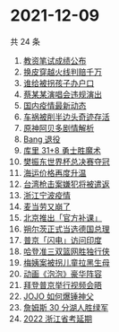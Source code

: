 # 2021-12-09

共 24 条

<!-- BEGIN -->
<!-- 最后更新时间 Thu Dec 09 2021 10:26:03 GMT+0800 (China Standard Time) -->

1. [教资笔试成绩公布](https://www.zhihu.com/search?q=教资笔试成绩)
1. [换皮穿越火线判赔千万](https://www.zhihu.com/search?q=穿越火线)
1. [谁给被拐孩子办户口](https://www.zhihu.com/search?q=被拐孩子)
1. [蔡某某演唱会违规演出](https://www.zhihu.com/search?q=蔡某某)
1. [国内疫情最新动态](https://www.zhihu.com/search?q=疫情)
1. [车祸被削半边头奇迹存活](https://www.zhihu.com/search?q=女子车祸)
1. [原神阿贝多剧情解析](https://www.zhihu.com/search?q=原神)
1. [Bang 退役](https://www.zhihu.com/search?q=Bang)
1. [库里 31+8 勇士胜魔术](https://www.zhihu.com/search?q=勇士)
1. [樊振东世界杯总决赛夺冠](https://www.zhihu.com/search?q=樊振东)
1. [海运价格再度升温](https://www.zhihu.com/search?q=海运)
1. [台湾枪击案嫌犯将被遣返](https://www.zhihu.com/search?q=台湾枪击案)
1. [浙江宁波疫情](https://www.zhihu.com/search?q=宁波)
1. [麦当劳又崩了](https://www.zhihu.com/search?q=麦当劳)
1. [北京推出「官方补课」](https://www.zhihu.com/search?q=北京官方补课)
1. [朔尔茨正式当选德国总理](https://www.zhihu.com/search?q=朔尔茨)
1. [普京「闪电」访问印度](https://www.zhihu.com/search?q=普京)
1. [哈登准三双篮网胜独行侠](https://www.zhihu.com/search?q=篮网)
1. [梅姨案被拐儿童拉黑生母](https://www.zhihu.com/search?q=梅姨)
1. [动画《泡泡》豪华阵容](https://www.zhihu.com/search?q=泡泡)
1. [拜登普京举行视频会晤](https://www.zhihu.com/search?q=拜登普京会晤)
1. [JOJO 如何爆锤神父](https://www.zhihu.com/search?q=石之海)
1. [詹姆斯 30 分湖人胜绿军](https://www.zhihu.com/search?q=湖人)
1. [2022 浙江省考延期](https://www.zhihu.com/search?q=浙江省考)

<!-- END -->
